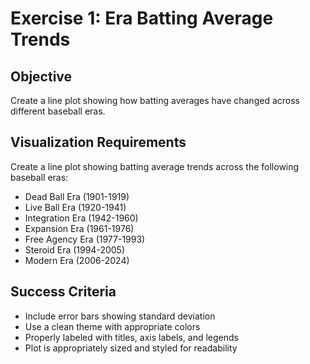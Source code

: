 # Exercise 1: Era Batting Average Trends

## Objective
Create a line plot showing how batting averages have changed across different baseball eras.

## Visualization Requirements
Create a line plot showing batting average trends across the following baseball eras:
- Dead Ball Era (1901-1919)
- Live Ball Era (1920-1941) 
- Integration Era (1942-1960)
- Expansion Era (1961-1976)
- Free Agency Era (1977-1993)
- Steroid Era (1994-2005)
- Modern Era (2006-2024)

## Success Criteria
- Include error bars showing standard deviation
- Use a clean theme with appropriate colors
- Properly labeled with titles, axis labels, and legends
- Plot is appropriately sized and styled for readability
